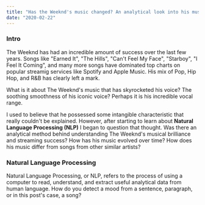 ```yaml
---
title: "Has the Weeknd's music changed? An analytical look into his music over the years"
date: "2020-02-22"
---
```


### Intro

The Weeknd has had an incredible amount of success over the last few years. Songs like "Earned It", "The Hills", "Can't Feel My Face", "Starboy", "I Feel It Coming", and many more songs have dominated top charts on popular streamig services like Spotify and Apple Music. His mix of Pop, Hip Hop, and R&B has clearly left a mark.

What is it about The Weeknd's music that has skyrocketed his voice? The soothing smoothness of his iconic voice? Perhaps it is his incredible vocal range. 

I used to believe that he possessed some intangible characteristic that really couldn't be explained. However, after starting to learn about **Natural Language Processing (NLP)** I began to question that thought. Was there an analytical method behind understanding The Weeknd's musical brilliance and streaming success? How has his music evolved over time? How does his music differ from songs from other similar artists?

### Natural Language Processing

Natural Language Processing, or NLP, refers to the process of using a computer to read, understand, and extract useful analytical data from human language. How do you detect a mood from a sentence, paragraph, or in this post's case, a song?




